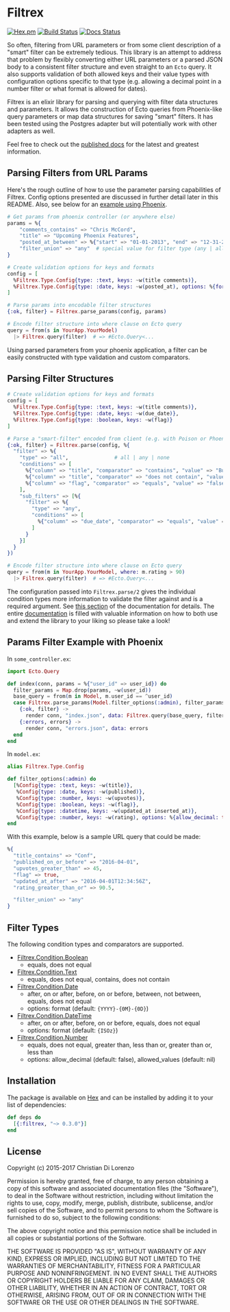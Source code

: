 # Filtrex

[![Hex.pm](https://img.shields.io/hexpm/v/filtrex.svg)](https://hex.pm/packages/filtrex)
[![Build Status](https://travis-ci.org/rcdilorenzo/filtrex.svg?branch=master)](https://travis-ci.org/rcdilorenzo/filtrex)
[![Docs Status](http://inch-ci.org/github/rcdilorenzo/filtrex.svg?branch=master)](http://inch-ci.org/github/rcdilorenzo/filtrex)

So often, filtering from URL parameters or from some client description of a "smart" filter can be extremely tedious. This library is an attempt to address that problem by flexibly converting either URL parameters or a parsed JSON body to a consistent filter structure and even straight to an `Ecto` query. It also supports validation of both allowed keys and their value types with configuration options specific to that type (e.g. allowing a decimal point in a number filter or what format is allowed for dates).

Filtrex is an elixir library for parsing and querying with filter data structures and parameters. It allows the construction of Ecto queries from Phoenix-like query parameters or map data structures for saving "smart" filters. It has been tested using the Postgres adapter but will potentially work with other adapters as well.

Feel free to check out the [published docs](https://hexdocs.pm/filtrex/) for the latest and greatest information.


## Parsing Filters from URL Params

Here's the rough outline of how to use the parameter parsing capabilities of Filtrex. Config options presented are discussed in further detail later in this README. Also, see below for an [example using Phoenix](#params-filter-example-with-phoenix).

```elixir
# Get params from phoenix controller (or anywhere else)
params = %{
    "comments_contains" => "Chris McCord",
    "title" => "Upcoming Phoenix Features",
    "posted_at_between" => %{"start" => "01-01-2013", "end" => "12-31-2017"},
    "filter_union" => "any"  # special value for filter type (any | all | none)
}

# Create validation options for keys and formats
config = [
  %Filtrex.Type.Config{type: :text, keys: ~w(title comments)},
  %Filtrex.Type.Config{type: :date, keys: ~w(posted_at), options: %{format: "{0M}-{0D}-{YYYY}"}}
]

# Parse params into encodable filter structures
{:ok, filter} = Filtrex.parse_params(config, params)

# Encode filter structure into where clause on Ecto query
query = from(s in YourApp.YourModel)
  |> Filtrex.query(filter)  # => #Ecto.Query<...
```

Using parsed parameters from your phoenix application, a filter can be easily constructed with type validation and custom comparators.

## Parsing Filter Structures

```elixir
# Create validation options for keys and formats
config = [
  %Filtrex.Type.Config{type: :text, keys: ~w(title comments)},
  %Filtrex.Type.Config{type: :date, keys: ~w(due_date)},
  %Filtrex.Type.Config{type: :boolean, keys: ~w(flag)}
]

# Parse a "smart-filter" encoded from client (e.g. with Poison or Phoenix)
{:ok, filter} = Filtrex.parse(config, %{
  "filter" => %{
    "type" => "all",               # all | any | none
    "conditions" => [
      %{"column" => "title", "comparator" => "contains", "value" => "Buy", "type" => "text"},
      %{"column" => "title", "comparator" => "does not contain", "value" => "Milk", "type" => "text"},
      %{"column" => "flag", "comparator" => "equals", "value" => "false", "type" => "boolean"}
    ],
    "sub_filters" => [%{
      "filter" => %{
        "type" => "any",
        "conditions" => [
          %{"column" => "due_date", "comparator" => "equals", "value" => "2016-03-26", "type" => "date"}
        ]
      }
    }]
  }
})

# Encode filter structure into where clause on Ecto query
query = from(m in YourApp.YourModel, where: m.rating > 90)
  |> Filtrex.query(filter)  # => #Ecto.Query<...

```

The configuration passed into `Filtrex.parse/2` gives the individual condition types more information to validate the filter against and is a required argument. See [this section](http://rcdilorenzo.github.io/filtrex/Filtrex.html) of the documentation for details. The entire [documentation](http://rcdilorenzo.github.io/filtrex) is filled with valuable information on how to both use and extend the library to your liking so please take a look!

## Params Filter Example with Phoenix

In `some_controller.ex`:
```elixir
import Ecto.Query

def index(conn, params = %{"user_id" => user_id}) do
  filter_params = Map.drop(params, ~w(user_id))
  base_query = from(m in Model, m.user_id == ^user_id)
  case Filtrex.parse_params(Model.filter_options(:admin), filter_params) do
    {:ok, filter} ->
      render conn, "index.json", data: Filtrex.query(base_query, filter) |> Repo.all
    {:errors, errors} ->
      render conn, "errors.json", data: errors
  end
end
```

In `model.ex`:
```elixir
alias Filtrex.Type.Config

def filter_options(:admin) do
  [%Config{type: :text, keys: ~w(title)},
   %Config{type: :date, keys: ~w(published)},
   %Config{type: :number, keys: ~w(upvotes)},
   %Config{type: :boolean, keys: ~w(flag)},
   %Config{type: :datetime, keys: ~w(updated_at inserted_at)},
   %Config{type: :number, keys: ~w(rating), options: %{allow_decimal: true}}]
end
```

With this example, below is a sample URL query that could be made:

```elixir
%{
  "title_contains" => "Conf",
  "published_on_or_before" => "2016-04-01",
  "upvotes_greater_than" => 45,
  "flag" => true,
  "updated_at_after" => "2016-04-01T12:34:56Z",
  "rating_greater_than_or" => 90.5,

  "filter_union" => "any"
}
```

## Filter Types

The following condition types and comparators are supported.

* [Filtrex.Condition.Boolean](http://rcdilorenzo.github.io/filtrex/Filtrex.Condition.Boolean.html)
    * equals, does not equal
* [Filtrex.Condition.Text](http://rcdilorenzo.github.io/filtrex/Filtrex.Condition.Text.html)
    * equals, does not equal, contains, does not contain
* [Filtrex.Condition.Date](http://rcdilorenzo.github.io/filtrex/Filtrex.Condition.Date.html)
    * after, on or after, before, on or before, between, not between, equals, does not equal
    * options: format (default: `{YYYY}-{0M}-{0D}`)
* [Filtrex.Condition.DateTime](http://rcdilorenzo.github.io/filtrex/Filtrex.Condition.DateTime.html)
    * after, on or after, before, on or before, equals, does not equal
    * options: format (default: `{ISOz}`)
* [Filtrex.Condition.Number](http://rcdilorenzo.github.io/filtrex/Filtrex.Condition.Number.html)
    * equals, does not equal, greater than, less than or, greater than or, less than
    * options: allow_decimal (default: false), allowed_values (default: nil)

## Installation

The package is available on [Hex](https://hex.pm) and can be installed by adding it to your list of dependencies:

```elixir
def deps do
  [{:filtrex, "~> 0.3.0"}]
end
```


## License

Copyright (c) 2015-2017 Christian Di Lorenzo

Permission is hereby granted, free of charge, to any person obtaining a copy of this software and associated documentation files (the "Software"), to deal in the Software without restriction, including without limitation the rights to use, copy, modify, merge, publish, distribute, sublicense, and/or sell copies of the Software, and to permit persons to whom the Software is furnished to do so, subject to the following conditions:

The above copyright notice and this permission notice shall be included in all copies or substantial portions of the Software.

THE SOFTWARE IS PROVIDED "AS IS", WITHOUT WARRANTY OF ANY KIND, EXPRESS OR IMPLIED, INCLUDING BUT NOT LIMITED TO THE WARRANTIES OF MERCHANTABILITY, FITNESS FOR A PARTICULAR PURPOSE AND NONINFRINGEMENT. IN NO EVENT SHALL THE AUTHORS OR COPYRIGHT HOLDERS BE LIABLE FOR ANY CLAIM, DAMAGES OR OTHER LIABILITY, WHETHER IN AN ACTION OF CONTRACT, TORT OR OTHERWISE, ARISING FROM, OUT OF OR IN CONNECTION WITH THE SOFTWARE OR THE USE OR OTHER DEALINGS IN THE SOFTWARE.
